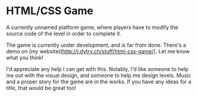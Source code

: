 HTML/CSS Game
=============

A currently unnamed platform game, where players have to modify the source
code of the level in order to complete it.

The game is currently under development, and is far from done. There's a demo
on (my website)[http://j.dytry.ch/stuff/html-css-game/].
Let me know what you think!

I'd appreciate any help I can get with this. Notably, I'd like someone to help
me out with the visual design, and someone to help me design levels. Music and
a proper story for the game are in the works. If you have any ideas for a title,
that would be great too!
